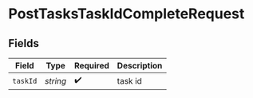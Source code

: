 # PostTasksTaskIdCompleteRequest


## Fields

| Field              | Type               | Required           | Description        |
| ------------------ | ------------------ | ------------------ | ------------------ |
| `taskId`           | *string*           | :heavy_check_mark: | task id            |
